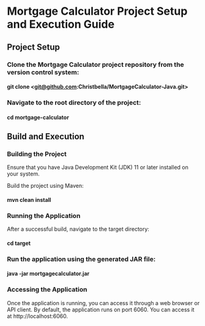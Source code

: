 # Mortgage Calculator Project Setup and Execution Guide

## Project Setup

### Clone the Mortgage Calculator project repository from the version control system:
#### git clone <git@github.com:Christbella/MortgageCalculator-Java.git>

### Navigate to the root directory of the project:

#### cd mortgage-calculator

## Build and Execution
### Building the Project

Ensure that you have Java Development Kit (JDK) 11 or later installed on your system.

Build the project using Maven:

#### mvn clean install

### Running the Application

After a successful build, navigate to the target directory:

#### cd target
### Run the application using the generated JAR file:

#### java -jar mortgagecalculator.jar

### Accessing the Application
Once the application is running, you can access it through a web browser or API client.
By default, the application runs on port 6060. You can access it at http://localhost:6060.
